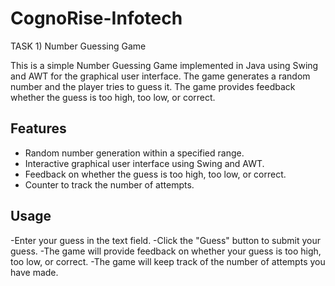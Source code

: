 # CognoRise-Infotech
TASK 1) Number Guessing Game


This is a simple Number Guessing Game implemented in Java using Swing and AWT for the graphical user interface. The game generates a random number and the player tries to guess it. The game provides feedback whether the guess is too high, too low, or correct.


## Features

- Random number generation within a specified range.
- Interactive graphical user interface using Swing and AWT.
- Feedback on whether the guess is too high, too low, or correct.
- Counter to track the number of attempts.

## Usage
-Enter your guess in the text field.
-Click the "Guess" button to submit your guess.
-The game will provide feedback on whether your guess is too high, too low, or correct.
-The game will keep track of the number of attempts you have made.
